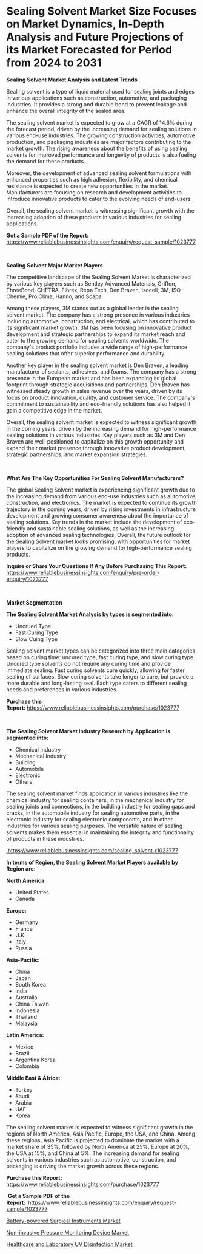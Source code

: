 <p><h1>Sealing Solvent Market Size Focuses on Market Dynamics, In-Depth Analysis and Future Projections of its Market Forecasted for Period from 2024 to 2031</h1></p><p><strong>Sealing Solvent Market Analysis and Latest Trends</strong></p>
<p><p>Sealing solvent is a type of liquid material used for sealing joints and edges in various applications such as construction, automotive, and packaging industries. It provides a strong and durable bond to prevent leakage and enhance the overall integrity of the sealed area.</p><p>The sealing solvent market is expected to grow at a CAGR of 14.6% during the forecast period, driven by the increasing demand for sealing solutions in various end-use industries. The growing construction activities, automotive production, and packaging industries are major factors contributing to the market growth. The rising awareness about the benefits of using sealing solvents for improved performance and longevity of products is also fueling the demand for these products.</p><p>Moreover, the development of advanced sealing solvent formulations with enhanced properties such as high adhesion, flexibility, and chemical resistance is expected to create new opportunities in the market. Manufacturers are focusing on research and development activities to introduce innovative products to cater to the evolving needs of end-users.</p><p>Overall, the sealing solvent market is witnessing significant growth with the increasing adoption of these products in various industries for sealing applications.</p></p>
<p><strong>Get a Sample PDF of the Report:&nbsp;</strong> <a href="https://www.reliablebusinessinsights.com/enquiry/request-sample/1023777">https://www.reliablebusinessinsights.com/enquiry/request-sample/1023777</a></p>
<p>&nbsp;</p>
<p><strong>Sealing Solvent Major Market Players</strong></p>
<p><p>The competitive landscape of the Sealing Solvent Market is characterized by various key players such as Bentley Advanced Materials, Griffon, ThreeBond, CHETRA, Fibrex, Repa Tech, Den Braven, Isocell, 3M, ISO-Chemie, Pro Clima, Hanno, and Scapa. </p><p>Among these players, 3M stands out as a global leader in the sealing solvent market. The company has a strong presence in various industries including automotive, construction, and electrical, which has contributed to its significant market growth. 3M has been focusing on innovative product development and strategic partnerships to expand its market reach and cater to the growing demand for sealing solvents worldwide. The company's product portfolio includes a wide range of high-performance sealing solutions that offer superior performance and durability.</p><p>Another key player in the sealing solvent market is Den Braven, a leading manufacturer of sealants, adhesives, and foams. The company has a strong presence in the European market and has been expanding its global footprint through strategic acquisitions and partnerships. Den Braven has witnessed steady growth in sales revenue over the years, driven by its focus on product innovation, quality, and customer service. The company's commitment to sustainability and eco-friendly solutions has also helped it gain a competitive edge in the market.</p><p>Overall, the sealing solvent market is expected to witness significant growth in the coming years, driven by the increasing demand for high-performance sealing solutions in various industries. Key players such as 3M and Den Braven are well-positioned to capitalize on this growth opportunity and expand their market presence through innovative product development, strategic partnerships, and market expansion strategies.</p></p>
<p>&nbsp;</p>
<p><strong>What Are The Key Opportunities For Sealing Solvent Manufacturers?</strong></p>
<p><p>The global Sealing Solvent market is experiencing significant growth due to the increasing demand from various end-use industries such as automotive, construction, and electronics. The market is expected to continue its growth trajectory in the coming years, driven by rising investments in infrastructure development and growing consumer awareness about the importance of sealing solutions. Key trends in the market include the development of eco-friendly and sustainable sealing solutions, as well as the increasing adoption of advanced sealing technologies. Overall, the future outlook for the Sealing Solvent market looks promising, with opportunities for market players to capitalize on the growing demand for high-performance sealing products.</p></p>
<p><strong>Inquire or Share Your Questions If Any Before Purchasing This Report:</strong> <a href="https://www.reliablebusinessinsights.com/enquiry/pre-order-enquiry/1023777">https://www.reliablebusinessinsights.com/enquiry/pre-order-enquiry/1023777</a></p>
<p>&nbsp;</p>
<p><strong>Market Segmentation</strong></p>
<p><strong>The Sealing Solvent Market Analysis by types is segmented into:</strong></p>
<p><ul><li>Uncrued Type</li><li>Fast Curing Type</li><li>Slow Cuing Type</li></ul></p>
<p><p>Sealing solvent market types can be categorized into three main categories based on curing time: uncured type, fast curing type, and slow curing type. Uncured type solvents do not require any curing time and provide immediate sealing. Fast curing solvents cure quickly, allowing for faster sealing of surfaces. Slow curing solvents take longer to cure, but provide a more durable and long-lasting seal. Each type caters to different sealing needs and preferences in various industries.</p></p>
<p><strong>Purchase this Report:&nbsp;</strong><a href="https://www.reliablebusinessinsights.com/purchase/1023777">https://www.reliablebusinessinsights.com/purchase/1023777</a></p>
<p>&nbsp;</p>
<p><strong>The Sealing Solvent Market Industry Research by Application is segmented into:</strong></p>
<p><ul><li>Chemical Industry</li><li>Mechanical Industry</li><li>Building</li><li>Automobile</li><li>Electronic</li><li>Others</li></ul></p>
<p><p>The sealing solvent market finds application in various industries like the chemical industry for sealing containers, in the mechanical industry for sealing joints and connections, in the building industry for sealing gaps and cracks, in the automobile industry for sealing automotive parts, in the electronic industry for sealing electronic components, and in other industries for various sealing purposes. The versatile nature of sealing solvents makes them essential in maintaining the integrity and functionality of products in these industries.</p></p>
<p><a href="https://www.reliablebusinessinsights.com/sealing-solvent-r1023777">&nbsp;https://www.reliablebusinessinsights.com/sealing-solvent-r1023777</a></p>
<p><strong>In terms of Region, the Sealing Solvent Market Players available by Region are:</strong></p>
<p>
    <p> <strong> North America: </strong>
        <ul>
            <li>United States</li>
            <li>Canada</li>
        </ul>
        </p> 
    <p> <strong> Europe: </strong>
        <ul>
            <li>Germany</li>
            <li>France</li>
            <li>U.K.</li>
            <li>Italy</li>
            <li>Russia</li>
        </ul>
        </p> 
    <p> <strong> Asia-Pacific: </strong>
        <ul>
            <li>China</li>
            <li>Japan</li>
            <li>South Korea</li>
            <li>India</li>
            <li>Australia</li>
            <li>China Taiwan</li>
            <li>Indonesia</li>
            <li>Thailand</li>
            <li>Malaysia</li>
        </ul>
        </p> 
    <p> <strong> Latin America: </strong>
        <ul>
            <li>Mexico</li>
            <li>Brazil</li>
            <li>Argentina Korea</li>
            <li>Colombia</li>
        </ul>
        </p> 
    <p> <strong> Middle East & Africa: </strong>
        <ul>
            <li>Turkey</li>
            <li>Saudi</li>
            <li>Arabia</li>
            <li>UAE</li>
            <li>Korea</li>
        </ul>
    </p>
    </p>
<p><p>The sealing solvent market is expected to witness significant growth in the regions of North America, Asia Pacific, Europe, the USA, and China. Among these regions, Asia Pacific is projected to dominate the market with a market share of 35%, followed by North America at 25%, Europe at 20%, the USA at 15%, and China at 5%. The increasing demand for sealing solvents in various industries such as automotive, construction, and packaging is driving the market growth across these regions.</p></p>
<p><strong>Purchase this Report: </strong><a href="https://www.reliablebusinessinsights.com/purchase/1023777">https://www.reliablebusinessinsights.com/purchase/1023777</a></p>
<p>&nbsp;<strong>Get a Sample PDF of the Report:&nbsp;&nbsp;</strong><a href="https://www.reliablebusinessinsights.com/enquiry/request-sample/1023777">https://www.reliablebusinessinsights.com/enquiry/request-sample/1023777</a></p>
<p><strong></strong></p>
<p><p><a href="https://github.com/emnqcawl19/Market-Research-Report-List-1/blob/main/battery-powered-surgical-instruments-market.md">Battery-powered Surgical Instruments Market</a></p><p><a href="https://github.com/shahriarnajimjoy333/Market-Research-Report-List-1/blob/main/non-invasive-pressure-monitoring-device-market.md">Non-invasive Pressure Monitoring Device Market</a></p><p><a href="https://github.com/kulaberyasin52/Market-Research-Report-List-1/blob/main/healthcare-and-laboratory-uv-disinfection-market.md">Healthcare and Laboratory UV Disinfection Market</a></p></p>